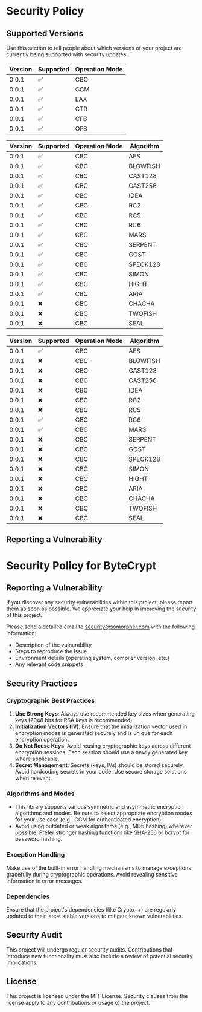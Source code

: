 # Security Policy

## Supported Versions

Use this section to tell people about which versions of your project are
currently being supported with security updates.

| Version | Supported          | Operation Mode  |
| ------- | ------------------ | --------------- |
| 0.0.1   | :white_check_mark: | CBC             |
| 0.0.1   | :white_check_mark: | GCM             |
| 0.0.1   | :white_check_mark: | EAX             |
| 0.0.1   | :white_check_mark: | CTR             |
| 0.0.1   | :white_check_mark: | CFB             |
| 0.0.1   | :white_check_mark: | OFB             |

    
| Version | Supported          | Operation Mode  | Algorithm   |
| ------- | ------------------ | --------------- | ----------- |
| 0.0.1   | :white_check_mark: | CBC             | AES         |
| 0.0.1   | :white_check_mark: | CBC             | BLOWFISH    |
| 0.0.1   | :white_check_mark: | CBC             | CAST128     |
| 0.0.1   | :white_check_mark: | CBC             | CAST256     |
| 0.0.1   | :white_check_mark: | CBC             | IDEA        |
| 0.0.1   | :white_check_mark: | CBC             | RC2         |
| 0.0.1   | :white_check_mark: | CBC             | RC5         |
| 0.0.1   | :white_check_mark: | CBC             | RC6         |
| 0.0.1   | :white_check_mark: | CBC             | MARS        |
| 0.0.1   | :white_check_mark: | CBC             | SERPENT     |
| 0.0.1   | :white_check_mark: | CBC             | GOST        |
| 0.0.1   | :white_check_mark: | CBC             | SPECK128    |
| 0.0.1   | :white_check_mark: | CBC             | SIMON       |
| 0.0.1   | :white_check_mark: | CBC             | HIGHT       |
| 0.0.1   | :white_check_mark: | CBC             | ARIA        |
| 0.0.1   | :x:                | CBC             | CHACHA      |
| 0.0.1   | :x:                | CBC             | TWOFISH     |
| 0.0.1   | :x:                | CBC             | SEAL        |

| Version | Supported          | Operation Mode  | Algorithm   |
| ------- | ------------------ | --------------- | ----------- |
| 0.0.1   | :white_check_mark: | CBC             | AES         |
| 0.0.1   | :x:                | CBC             | BLOWFISH    |
| 0.0.1   | :x:                | CBC             | CAST128     |
| 0.0.1   | :x:                | CBC             | CAST256     |
| 0.0.1   | :x:                | CBC             | IDEA        |
| 0.0.1   | :x:                | CBC             | RC2         |
| 0.0.1   | :x:                | CBC             | RC5         |
| 0.0.1   | :white_check_mark: | CBC             | RC6         |
| 0.0.1   | :white_check_mark: | CBC             | MARS        |
| 0.0.1   | :x:                | CBC             | SERPENT     |
| 0.0.1   | :x:                | CBC             | GOST        |
| 0.0.1   | :x:                | CBC             | SPECK128    |
| 0.0.1   | :x:                | CBC             | SIMON       |
| 0.0.1   | :x:                | CBC             | HIGHT       |
| 0.0.1   | :x:                | CBC             | ARIA        |
| 0.0.1   | :x:                | CBC             | CHACHA      |
| 0.0.1   | :x:                | CBC             | TWOFISH     |
| 0.0.1   | :x:                | CBC             | SEAL        |

## Reporting a Vulnerability
# Security Policy for ByteCrypt

## Reporting a Vulnerability

If you discover any security vulnerabilities within this project, please report them as soon as possible. We appreciate your help in improving the security of this project.

Please send a detailed email to [security@somorpher.com](mailto:somorpher___@proton.me) with the following information:

- Description of the vulnerability
- Steps to reproduce the issue
- Environment details (operating system, compiler version, etc.)
- Any relevant code snippets

## Security Practices

### Cryptographic Best Practices

1. **Use Strong Keys**: Always use recommended key sizes when generating keys (2048 bits for RSA keys is recommended).
2. **Initialization Vectors (IV)**: Ensure that the initialization vector used in encryption modes is generated securely and is unique for each encryption operation.
3. **Do Not Reuse Keys**: Avoid reusing cryptographic keys across different encryption sessions. Each session should use a newly generated key where applicable.
4. **Secret Management**: Secrets (keys, IVs) should be stored securely. Avoid hardcoding secrets in your code. Use secure storage solutions when relevant.

### Algorithms and Modes

- This library supports various symmetric and asymmetric encryption algorithms and modes. Be sure to select appropriate encryption modes for your use case (e.g., GCM for authenticated encryption).
- Avoid using outdated or weak algorithms (e.g., MD5 hashing) wherever possible. Prefer stronger hashing functions like SHA-256 or bcrypt for password hashing.

### Exception Handling

Make use of the built-in error handling mechanisms to manage exceptions gracefully during cryptographic operations. Avoid revealing sensitive information in error messages.

### Dependencies

Ensure that the project's dependencies (like Crypto++) are regularly updated to their latest stable versions to mitigate known vulnerabilities.

## Security Audit

This project will undergo regular security audits. Contributions that introduce new functionality must also include a review of potential security implications.

## License

This project is licensed under the MIT License. Security clauses from the license apply to any contributions or usage of the project.


